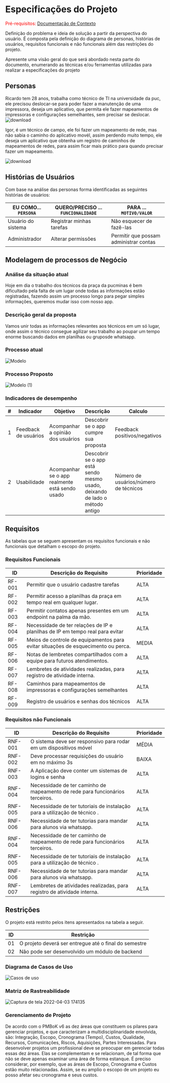 # Especificações do Projeto

<span style="color:red">Pré-requisitos: <a href="1-Documentação de Contexto.md"> Documentação de Contexto</a></span>

Definição do problema e ideia de solução a partir da perspectiva do usuário. É composta pela definição do  diagrama de personas, histórias de usuários, requisitos funcionais e não funcionais além das restrições do projeto.

Apresente uma visão geral do que será abordado nesta parte do documento, enumerando as técnicas e/ou ferramentas utilizadas para realizar a especificações do projeto

## Personas
Ricardo tem 28 anos, trabalha como técnico de TI na universidade da puc, ele precisou deslocar-se para poder fazer a manutenção de uma impressora, deseja um aplicativo, que permita ele fazer mapeamentos de impressoras e configurações semelhantes, sem precisar se deslocar.
![download](https://user-images.githubusercontent.com/83466411/159390657-be9820c5-5d4a-4768-a3a7-73c4f6ffc33d.jpg)

Igor, é um técnico de campo, ele foi fazer um mapeamento de rede, mas não sabia o caminho do aplicativo movél, assim perdendo muito tempo, ele deseja um aplicativo que obtenha um registro de caminhos de mapeamentos de redes, para assim ficar mais prático para quando precisar fazer um mapeamento.

![download](https://user-images.githubusercontent.com/83466411/159390274-622eb778-219b-4b8a-b967-ad489370aa47.jpg)


## Histórias de Usuários

Com base na análise das personas forma identificadas as seguintes histórias de usuários:

|EU COMO... `PERSONA`| QUERO/PRECISO ... `FUNCIONALIDADE` |PARA ... `MOTIVO/VALOR`                 |
|--------------------|------------------------------------|----------------------------------------|
|Usuário do sistema  | Registrar minhas tarefas           | Não esquecer de fazê-las               |
|Administrador       | Alterar permissões                 | Permitir que possam administrar contas |

## Modelagem de processos de Negócio

### Análise da situação atual

Hoje em dia o trabalho dos técnicos da praça da pucminas é bem dificultado pela falta de um lugar onde todas as informações estão registradas, fazendo assim um processo longo para pegar simples informações, queremos mudar isso com nosso app.

### Descrição geral da proposta

Vamos unir todas as informações relevantes aos técnicos em um só lugar, onde assim o técnico consegue agilizar seu trabalho ao poupar um tempo enorme buscando dados em planilhas ou gruposde whatsapp.

### Processo atual
![Modelo](https://user-images.githubusercontent.com/82723489/161446023-51dfbdf2-bbb2-41d8-a701-b37ffaca7f5c.png)


### Processo Proposto
![Modelo (1)](https://user-images.githubusercontent.com/82723489/161446131-1edcc6d7-60f6-4580-99ef-5a727e8fcb40.png)

### Indicadores de desempenho
| #   | Indicador  | Objetivo | Descrição | Calculo | Fonte | Perspectiva |
|-----|------------|----------|-----------|---------|-------|-------------|
| 1 | Feedback de usuários| Acompanhar a opinião dos usuários| Descobrir se o app cumpre sua proposta| Feedback positivos/negativos|Reclamaçoes dos técnicos| Crescimento e aprendizado|
| 2 | Usabilidade | Acompanhar se o app realmente está sendo usado | Descobrir se o app está sendo mesmo usado, deixando de lado o método antigo| Número de usuários/número de técnicos | Tabela de usuários | Crescimento e aprendizado | 

## Requisitos

As tabelas que se seguem apresentam os requisitos funcionais e não funcionais que detalham o escopo do projeto.

### Requisitos Funcionais

|ID    | Descrição do Requisito  | Prioridade |
|------|-----------------------------------------|----|
|RF-001| Permitir que o usuário cadastre tarefas | ALTA | 
|RF-002| Permitir acesso a planilhas da praça em tempo real em qualquer lugar.    | ALTA |
|RF-003| Permitir contatos apenas presentes em um endpoint na palma da mão.    | ALTA |
|RF-004| Necessidade de ter relações de IP e planilhas de IP em tempo real para evitar | ALTA |
|RF-005|	Meios de controle de equipamentos para evitar situações de esquecimento ou perca. | MEDIA |
|RF-006| Notas de lembretes compartilhados com a equipe para futuros atendimentos.| ALTA |
|RF-007| Lembretes de atividades realizadas, para registro de atividade interna. | ALTA |
|RF-008|	Caminhos para mapeamentos de impressoras e configurações semelhantes | ALTA |
|RF-009| Registro de usuários e senhas dos técnicos | ALTA |




### Requisitos não Funcionais

|ID     | Descrição do Requisito  |Prioridade |
|-------|-------------------------|----|
|RNF-001| O sistema deve ser responsivo para rodar em um dispositivos móvel | MÉDIA | 
|RNF-002| Deve processar requisições do usuário em no máximo 3s |  BAIXA | 
|RNF-003| A Aplicação deve conter um sistemas de logins e senha | ALTA |
|RNF-004|	Necessidade de ter caminho de mapeamento de rede para funcionários terceiros. | ALTA |
|RNF-005| Necessidade de ter tutoriais de instalação para a utilização de técnico . | ALTA |
|RNF-006|	Necessidade de ter tutorias para mandar para alunos via whatsapp. | ALTA |
|RNF-004|	Necessidade de ter caminho de mapeamento de rede para funcionários terceiros. | ALTA |
|RNF-005| Necessidade de ter tutoriais de instalação para a utilização de técnico . | ALTA |
|RNF-006|	Necessidade de ter tutorias para mandar para alunos via whatsapp. | ALTA |
|RNF-007| Lembretes de atividades realizadas, para registro de atividade interna. | ALTA |


## Restrições

O projeto está restrito pelos itens apresentados na tabela a seguir.

|ID| Restrição                                             |
|--|-------------------------------------------------------|
|01| O projeto deverá ser entregue até o final do semestre |
|02| Não pode ser desenvolvido um módulo de backend        |

### Diagrama de Casos de Uso

![Casos de uso](https://user-images.githubusercontent.com/82723489/161447316-ee90f0a1-0ff4-42ad-b3c3-91fa87470545.png)


### Matriz de Rastreabilidade
![Captura de tela 2022-04-03 174135](https://user-images.githubusercontent.com/82723489/161447712-c2791940-98c8-462f-a9f0-d6cebbf944a1.png)


### Gerenciamento de Projeto 

De acordo com o PMBoK v6 as dez áreas que constituem os pilares para gerenciar projetos, e que caracterizam a multidisciplinaridade envolvida, são: Integração, Escopo, Cronograma (Tempo), Custos, Qualidade, Recursos, Comunicações, Riscos, Aquisições, Partes Interessadas. Para desenvolver projetos um profissional deve se preocupar em gerenciar todas essas dez áreas. Elas se complementam e se relacionam, de tal forma que não se deve apenas examinar uma área de forma estanque. É preciso considerar, por exemplo, que as áreas de Escopo, Cronograma e Custos estão muito relacionadas. Assim, se eu amplio o escopo de um projeto eu posso afetar seu cronograma e seus custos.

